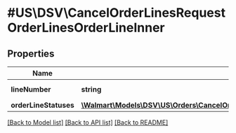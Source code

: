 # #US\DSV\CancelOrderLinesRequestOrderLinesOrderLineInner

## Properties

Name | Type | Description | Notes
------------ | ------------- | ------------- | -------------
**lineNumber** | **string** | OrderLine number |
**orderLineStatuses** | [**\Walmart\Models\DSV\US\Orders\CancelOrderLinesRequestOrderLinesOrderLineInnerOrderLineStatuses**](CancelOrderLinesRequestOrderLinesOrderLineInnerOrderLineStatuses.md) |  |


[[Back to Model list]](../) [[Back to API list]](../../Api/US/DSV) [[Back to README]](../../README.md)
